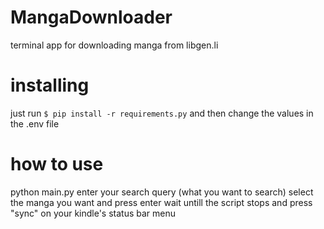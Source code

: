 # MangaDownloader
terminal app for downloading manga from libgen.li

# installing
just run
`$ pip install -r requirements.py`
and then change the values in the .env file

# how to use
python main.py
enter your search query (what you want to search)
select the manga you want
and press enter
wait untill the script stops
and press "sync" on your kindle's status bar menu
